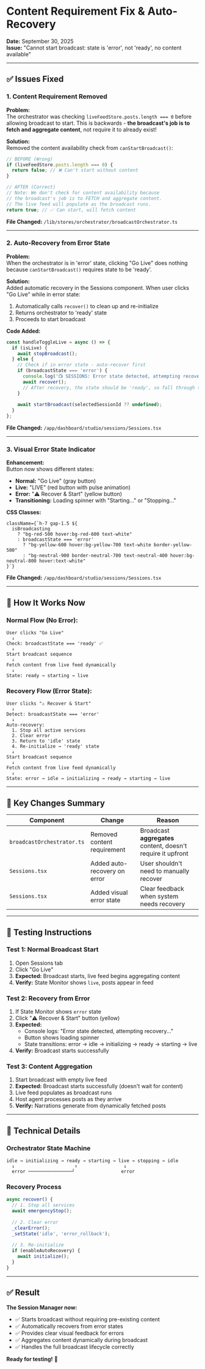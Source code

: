 # Content Requirement Fix & Auto-Recovery

**Date:** September 30, 2025  
**Issue:** "Cannot start broadcast: state is 'error', not 'ready', no content available"

---

## ✅ Issues Fixed

### 1. **Content Requirement Removed**

**Problem:**  
The orchestrator was checking `liveFeedStore.posts.length === 0` before allowing broadcast to start. This is backwards - **the broadcast's job is to fetch and aggregate content**, not require it to already exist!

**Solution:**  
Removed the content availability check from `canStartBroadcast()`:

```typescript
// BEFORE (Wrong)
if (liveFeedStore.posts.length === 0) {
  return false; // ❌ Can't start without content
}

// AFTER (Correct)
// Note: We don't check for content availability because
// the broadcast's job is to FETCH and aggregate content.
// The live feed will populate as the broadcast runs.
return true; // ✅ Can start, will fetch content
```

**File Changed:** `/lib/stores/orchestrator/broadcastOrchestrator.ts`

---

### 2. **Auto-Recovery from Error State**

**Problem:**  
When the orchestrator is in 'error' state, clicking "Go Live" does nothing because `canStartBroadcast()` requires state to be 'ready'.

**Solution:**  
Added automatic recovery in the Sessions component. When user clicks "Go Live" while in error state:

1. Automatically calls `recover()` to clean up and re-initialize
2. Returns orchestrator to 'ready' state
3. Proceeds to start broadcast

**Code Added:**

```typescript
const handleToggleLive = async () => {
  if (isLive) {
    await stopBroadcast();
  } else {
    // Check if in error state - auto-recover first
    if (broadcastState === 'error') {
      console.log('📺 SESSIONS: Error state detected, attempting recovery...');
      await recover();
      // After recovery, the state should be 'ready', so fall through to start
    }
    
    await startBroadcast(selectedSessionId ?? undefined);
  }
};
```

**File Changed:** `/app/dashboard/studio/sessions/Sessions.tsx`

---

### 3. **Visual Error State Indicator**

**Enhancement:**  
Button now shows different states:

- **Normal:** "Go Live" (gray button)
- **Live:** "LIVE" (red button with pulse animation)
- **Error:** "⚠️ Recover & Start" (yellow button)
- **Transitioning:** Loading spinner with "Starting..." or "Stopping..."

**CSS Classes:**
```tsx
className={`h-7 gap-1.5 ${
  isBroadcasting
    ? "bg-red-500 hover:bg-red-600 text-white"
    : broadcastState === 'error'
      ? "bg-yellow-600 hover:bg-yellow-700 text-white border-yellow-500"
      : "bg-neutral-900 border-neutral-700 text-neutral-400 hover:bg-neutral-800 hover:text-white"
}`}
```

**File Changed:** `/app/dashboard/studio/sessions/Sessions.tsx`

---

## 🎯 How It Works Now

### Normal Flow (No Error):
```
User clicks "Go Live"
  ↓
Check: broadcastState === 'ready' ✅
  ↓
Start broadcast sequence
  ↓
Fetch content from live feed dynamically
  ↓
State: ready → starting → live
```

### Recovery Flow (Error State):
```
User clicks "⚠️ Recover & Start"
  ↓
Detect: broadcastState === 'error'
  ↓
Auto-recovery:
  1. Stop all active services
  2. Clear error
  3. Return to 'idle' state
  4. Re-initialize → 'ready' state
  ↓
Start broadcast sequence
  ↓
Fetch content from live feed dynamically
  ↓
State: error → idle → initializing → ready → starting → live
```

---

## 📝 Key Changes Summary

| Component | Change | Reason |
|-----------|--------|--------|
| `broadcastOrchestrator.ts` | Removed content requirement | Broadcast **aggregates** content, doesn't require it upfront |
| `Sessions.tsx` | Added auto-recovery on error | User shouldn't need to manually recover |
| `Sessions.tsx` | Added visual error state | Clear feedback when system needs recovery |

---

## 🚀 Testing Instructions

### Test 1: Normal Broadcast Start
1. Open Sessions tab
2. Click "Go Live"
3. **Expected:** Broadcast starts, live feed begins aggregating content
4. **Verify:** State Monitor shows `live`, posts appear in feed

### Test 2: Recovery from Error
1. If State Monitor shows `error` state
2. Click "⚠️ Recover & Start" button (yellow)
3. **Expected:** 
   - Console logs: "Error state detected, attempting recovery..."
   - Button shows loading spinner
   - State transitions: error → idle → initializing → ready → starting → live
4. **Verify:** Broadcast starts successfully

### Test 3: Content Aggregation
1. Start broadcast with empty live feed
2. **Expected:** Broadcast starts successfully (doesn't wait for content)
3. Live feed populates as broadcast runs
4. Host agent processes posts as they arrive
5. **Verify:** Narrations generate from dynamically fetched posts

---

## 🔧 Technical Details

### Orchestrator State Machine
```
idle → initializing → ready → starting → live → stopping → idle
  ↓                      ↑                 ↓
  error ────────────────┘                 error
```

### Recovery Process
```typescript
async recover() {
  // 1. Stop all services
  await emergencyStop();
  
  // 2. Clear error
  _clearError();
  _setState('idle', 'error_rollback');
  
  // 3. Re-initialize
  if (enableAutoRecovery) {
    await initialize();
  }
}
```

---

## ✅ Result

**The Session Manager now:**
- ✅ Starts broadcast without requiring pre-existing content
- ✅ Automatically recovers from error states
- ✅ Provides clear visual feedback for errors
- ✅ Aggregates content dynamically during broadcast
- ✅ Handles the full broadcast lifecycle correctly

**Ready for testing!** 🎉
